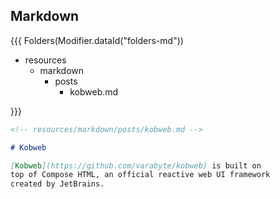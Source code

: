 ## Markdown

{{{ Folders(Modifier.dataId("folders-md"))

* resources
  * markdown
    * posts
      * kobweb.md 

}}}

```markdown [kobweb-md]
<!-- resources/markdown/posts/kobweb.md -->

# Kobweb

[Kobweb](https://github.com/varabyte/kobweb) is built on
top of Compose HTML, an official reactive web UI framework
created by JetBrains.
```
